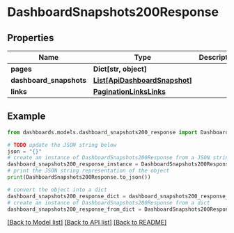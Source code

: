 # DashboardSnapshots200Response


## Properties

Name | Type | Description | Notes
------------ | ------------- | ------------- | -------------
**pages** | **Dict[str, object]** |  | [optional] 
**dashboard_snapshots** | [**List[ApiDashboardSnapshot]**](ApiDashboardSnapshot.md) |  | [optional] 
**links** | [**PaginationLinksLinks**](PaginationLinksLinks.md) |  | [optional] 

## Example

```python
from dashboards.models.dashboard_snapshots200_response import DashboardSnapshots200Response

# TODO update the JSON string below
json = "{}"
# create an instance of DashboardSnapshots200Response from a JSON string
dashboard_snapshots200_response_instance = DashboardSnapshots200Response.from_json(json)
# print the JSON string representation of the object
print(DashboardSnapshots200Response.to_json())

# convert the object into a dict
dashboard_snapshots200_response_dict = dashboard_snapshots200_response_instance.to_dict()
# create an instance of DashboardSnapshots200Response from a dict
dashboard_snapshots200_response_from_dict = DashboardSnapshots200Response.from_dict(dashboard_snapshots200_response_dict)
```
[[Back to Model list]](../README.md#documentation-for-models) [[Back to API list]](../README.md#documentation-for-api-endpoints) [[Back to README]](../README.md)


